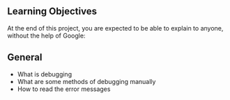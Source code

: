 ## Learning Objectives

At the end of this project, you are expected to be able to explain to anyone, without the help of Google:

## General

* What is debugging
* What are some methods of debugging manually
* How to read the error messages